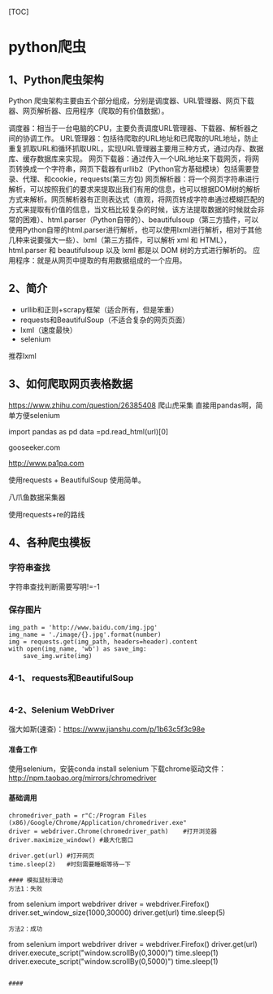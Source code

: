 [TOC]

# python爬虫


## 1、Python爬虫架构
Python 爬虫架构主要由五个部分组成，分别是调度器、URL管理器、网页下载器、网页解析器、应用程序（爬取的有价值数据）。

调度器：相当于一台电脑的CPU，主要负责调度URL管理器、下载器、解析器之间的协调工作。
URL管理器：包括待爬取的URL地址和已爬取的URL地址，防止重复抓取URL和循环抓取URL，实现URL管理器主要用三种方式，通过内存、数据库、缓存数据库来实现。
网页下载器：通过传入一个URL地址来下载网页，将网页转换成一个字符串，网页下载器有urllib2（Python官方基础模块）包括需要登录、代理、和cookie，requests(第三方包)
网页解析器：将一个网页字符串进行解析，可以按照我们的要求来提取出我们有用的信息，也可以根据DOM树的解析方式来解析。网页解析器有正则表达式（直观，将网页转成字符串通过模糊匹配的方式来提取有价值的信息，当文档比较复杂的时候，该方法提取数据的时候就会非常的困难）、html.parser（Python自带的）、beautifulsoup（第三方插件，可以使用Python自带的html.parser进行解析，也可以使用lxml进行解析，相对于其他几种来说要强大一些）、lxml（第三方插件，可以解析 xml 和 HTML），html.parser 和 beautifulsoup 以及 lxml 都是以 DOM 树的方式进行解析的。
应用程序：就是从网页中提取的有用数据组成的一个应用。

## 2、简介
- urllib和正则+scrapy框架（适合所有，但是笨重）
- requests和BeautifulSoup（不适合复杂的网页页面）
- lxml（速度最快）
- selenium

推荐lxml

## 3、如何爬取网页表格数据
https://www.zhihu.com/question/26385408
爬山虎采集
直接用pandas啊，简单方便selenium

import pandas as pd
data =pd.read_html(url)[0]

gooseeker.com

http://www.pa1pa.com

使用requests + BeautifulSoup 使用简单。

八爪鱼数据采集器

使用requests+re的路线

## 4、各种爬虫模板

### 字符串查找
字符串查找判断需要写明!=-1

### 保存图片
```
img_path = 'http://www.baidu.com/img.jpg'
img_name = './image/{}.jpg'.format(number)
img = requests.get(img_path, headers=header).content
with open(img_name, 'wb') as save_img:
	save_img.write(img)
```


### 4-1、 requests和BeautifulSoup
```

```

### 4-2、Selenium WebDriver
强大如斯(速查)：https://www.jianshu.com/p/1b63c5f3c98e

#### 准备工作
使用selenium，安装conda install selenium
下载chrome驱动文件：http://npm.taobao.org/mirrors/chromedriver

#### 基础调用
```    
chromedriver_path = r"C:/Program Files (x86)/Google/Chrome/Application/chromedriver.exe"
driver = webdriver.Chrome(chromedriver_path)    #打开浏览器
driver.maximize_window() #最大化窗口

driver.get(url) #打开网页
time.sleep(2)   #时刻需要睡眠等待一下

#### 模拟鼠标滑动
方法1：失败
```
from selenium import webdriver
driver = webdriver.Firefox()
driver.set_window_size(1000,30000)
driver.get(url)
time.sleep(5)
```
方法2：成功
```
from selenium import webdriver
driver = webdriver.Firefox()
driver.get(url)
driver.execute_script("window.scrollBy(0,3000)")
time.sleep(1)
driver.execute_script("window.scrollBy(0,5000)")
time.sleep(1)
```

#### 























